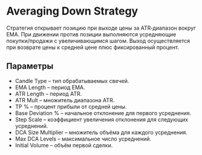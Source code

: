 # Averaging Down Strategy

Стратегия открывает позицию при выходе цены за ATR‑диапазон вокруг EMA. При движении против позиции выполняются усредняющие покупки/продажи с увеличивающимся шагом. Выход осуществляется при возврате цены к средней цене плюс фиксированный процент.

## Параметры
- Candle Type – тип обрабатываемых свечей.
- EMA Length – период EMA.
- ATR Length – период ATR.
- ATR Mult – множитель диапазона ATR.
- TP % – процент прибыли от средней цены.
- Base Deviation % – начальное отклонение для первого усреднения.
- Step Scale – коэффициент увеличения отклонения для следующих усреднений.
- DCA Size Multiplier – множитель объёма для каждого усреднения.
- Max DCA Levels – максимальное число усреднений.
- Initial Volume – объём первой сделки.

